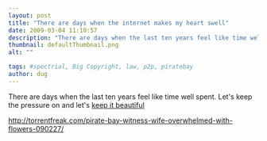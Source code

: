 ```yaml
---
layout: post
title: "There are days when the internet makes my heart swell"
date: 2009-03-04 11:10:57
description: "There are days when the last ten years feel like time well spent. Let&#8217;s keep the pressure on and let&#8217;s keep it beautiful http -- //torrentfreak.com/pirate-bay-witness-wife-overwhelmed-with-flowers-090227/&#8230;"
thumbnail: defaultThumbnail.png
alt: ""

tags: #spectrial, Big Copyright, law, p2p, piratebay
author: dug
---
```


<p>There are days when the last ten years feel like time well spent. Let's keep the pressure on and let's <a href="http://yodo.se/wallis/">keep it beautiful</a></p>

<p><a href="http://torrentfreak.com/pirate-bay-witness-wife-overwhelmed-with-flowers-090227/">http://torrentfreak.com/pirate-bay-witness-wife-overwhelmed-with-flowers-090227/</a></p>
